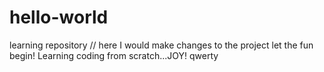 # hello-world
learning repository
// here I would make changes to the project 
let the fun begin!
Learning coding from scratch...JOY!
qwerty
